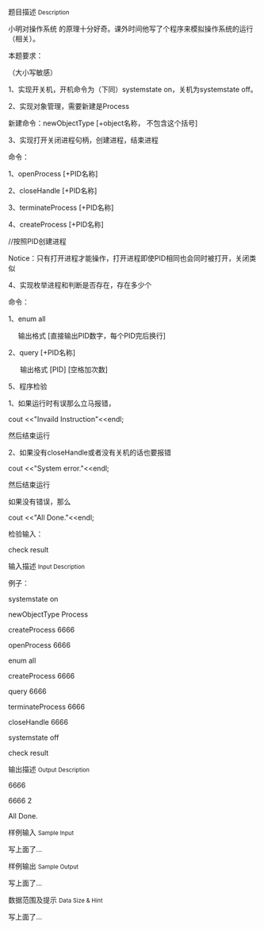 <div class="panel panel-default">
<div class="area-title">
<span>
题目描述
<small>Description</small>
</span></div>
<div class="panel-body">

<p>小明对操作系统 的原理十分好奇。课外时间他写了个程序来模拟操作系统的运行（相关）。</p><p>本题要求：</p><p>（大小写敏感）</p><p>1、实现开关机，开机命令为（下同）systemstate on，关机为systemstate off。</p><p>2、实现对象管理，需要新建是Process</p><p>新建命令：newObjectType [+object名称， 不包含这个括号]</p><p>3、实现打开关闭进程句柄，创建进程，结束进程</p><p>命令：</p><p>1、openProcess [+PID名称]</p><p>2、closeHandle [+PID名称]</p><p>3、terminateProcess [+PID名称]</p><p>4、createProcess [+PID名称]</p><p>//按照PID创建进程</p><p>Notice：只有打开进程才能操作，打开进程即使PID相同也会同时被打开，关闭类似</p><p>4、实现枚举进程和判断是否存在，存在多少个</p><p>命令：</p><p>1、enum all</p><p>     输出格式 [直接输出PID数字，每个PID完后换行]</p><p>2、query [+PID名称]</p><p>      输出格式 [PID] [空格加次数]</p><p>5、程序检验</p><p>1、如果运行时有误那么立马报错，</p><p>cout &lt;&lt;"Invaild Instruction"&lt;&lt;endl;</p><p>然后结束运行</p><p>2、如果没有closeHandle或者没有关机的话也要报错</p><p style="">cout &lt;&lt;"System error."&lt;&lt;endl;</p><p style="">然后结束运行</p><p style="">如果没有错误，那么</p><p style="">cout &lt;&lt;"All Done."&lt;&lt;endl;</p><p>检验输入：</p><p>check result</p>

</div>
</div>

<div class="panel panel-default">
<div class="area-title">
<span>
输入描述
<small>Input Description</small>
</span></div>
<div class="panel-body">
<p>例子：</p><p>systemstate on</p><p>newObjectType Process</p><p>createProcess 6666</p><p>openProcess 6666</p><p>enum all</p><p>createProcess 6666</p><p>query 6666</p><p>terminateProcess 6666</p><p>closeHandle 6666</p><p>systemstate off</p><p>check result</p>

</div>
</div>
<div  class="panel panel-default">
<div class="area-title">
<span>
输出描述
<small>Output Description</small>
</span></div>
<div class="panel-body">

<p>6666</p><p>6666 2</p><p>All Done.<br/></p>

</div>
</div>


<div class="panel panel-default">
<div class="area-title">
<span>
样例输入
<small>Sample Input</small>
</span></div>
<div class="panel-body">
<p>写上面了...<br></p>

</div>
</div>

<div class="panel panel-default">
<div class="area-title">
<span>
样例输出
<small>Sample Output</small>
</span></div>
<div class="panel-body">
<p>写上面了...</p>

</div>
</div>

<div class="panel panel-default">
<div class="area-title">
<span>
数据范围及提示
<small>Data Size & Hint</small>
</span></div>
<div class="panel-body">
<p>写上面了...</p>
</div>
</div>